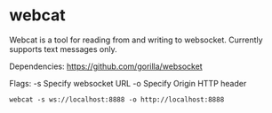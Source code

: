 # webcat
Webcat is a tool for reading from and writing to websocket. Currently supports text messages only.

Dependencies:
https://github.com/gorilla/websocket

Flags:
-s Specify websocket URL
-o Specify Origin HTTP header

`webcat -s ws://localhost:8888 -o http://localhost:8888`